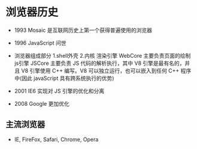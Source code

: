 # 浏览器历史

* 1993 Mosaic 是互联网历史上第一个获得普遍使用的浏览器
* 1996 JavaScript 问世
* 浏览器组成部分
    1.shell外壳
    2.内核
      渲染引擎 WebCore 主要负责页面的绘制
      js引擎   JSCore 主要负责 JS 代码的解析执行，其中 V8 引擎是最有名的，并且 V8 引擎使用 C++ 编写。V8 可以独立运行，也可以嵌入到任何 C++ 程序中(因此 javaScript 具有跨系统执行的优势)

* 2001 IE6 实现对 JS 引擎的优化和分离
* 2008 Google 更加优化

## 主流浏览器

* IE, FireFox, Safari, Chrome, Opera
